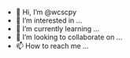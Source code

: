 - 👋 Hi, I’m @wcscpy
- 👀 I’m interested in ...
- 🌱 I’m currently learning ...
- 💞️ I’m looking to collaborate on ...
- 📫 How to reach me ...

<!---
wcscpy/wcscpy is a ✨ special ✨ repository because its `README.md` (this file) appears on your GitHub profile.
You can click the Preview link to take a look at your changes.
--->
